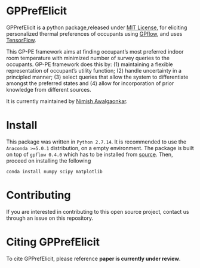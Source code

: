 # GPPrefElicit

GPPrefElicit is a python package,released under [MIT License](https://github.com/nawalgao/GPPrefElicit/blob/master/LICENSE), for eliciting personalized thermal preferences of occupants 
using [GPflow](https://github.com/GPflow/GPflow), and uses [TensorFlow](http://www.tensorflow.org).

This GP-PE framework aims at finding occupant’s most preferred indoor room temperature with minimized number of survey queries to the occupants. GP-PE framework does this by: (1) maintaining a flexible representation of occupant’s utility function; (2) handle uncertainty in a principled manner; (3) select queries that allow the system to differentiate amongst the preferred states and (4) allow for incorporation of prior knowledge from different sources.

It is currently maintained by [Nimish Awalgaonkar](https://www.predictivesciencelab.org/people.html).

# Install
This package was written in `Python 2.7.14`. It is recommended to use the `Anaconda >=5.0.1` distribution, on a empty environment. The package is built on top of `gpflow 0.4.0` which has to be installed from [source]( https://github.com/GPflow/GPflow/releases/tag/0.4.0).
Then, proceed on installing the following
```
conda install numpy scipy matplotlib 
```

# Contributing
If you are interested in contributing to this open source project, contact us through an issue on this repository.

# Citing GPPrefElicit

To cite GPPrefElicit, please reference **paper is currently under review**.



